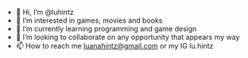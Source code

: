 - 👋 Hi, I’m @luhintz
- 👀 I’m interested in games, movies and books
- 🌱 I’m currently learning programming and game design
- 💞️ I’m looking to collaborate on any opportunity that appears my way
- 📫 How to reach me luanahintz@gmail.com or my IG lu.hintz

<!---
luhintz/luhintz is a ✨ special ✨ repository because its `README.md` (this file) appears on your GitHub profile.
You can click the Preview link to take a look at your changes.
--->
